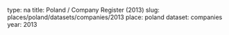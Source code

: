 type: na
title: Poland / Company Register (2013)
slug: places/poland/datasets/companies/2013
place: poland
dataset: companies
year: 2013
